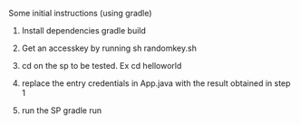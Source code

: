 Some initial instructions (using gradle)

1. Install dependencies
gradle build

2. Get an accesskey by running 
sh randomkey.sh

3. cd on the sp to be tested. Ex
cd helloworld

4. replace the entry credentials in App.java with the result obtained in step 1

5. run the SP
 gradle run

